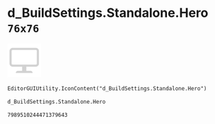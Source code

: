 # d_BuildSettings.Standalone.Hero `76x76`
<img src="/img/d_BuildSettings.Standalone.Hero.png" width=76 height=76>

``` CSharp
EditorGUIUtility.IconContent("d_BuildSettings.Standalone.Hero")
```
```
d_BuildSettings.Standalone.Hero
```
```
7989510244471379643
```
